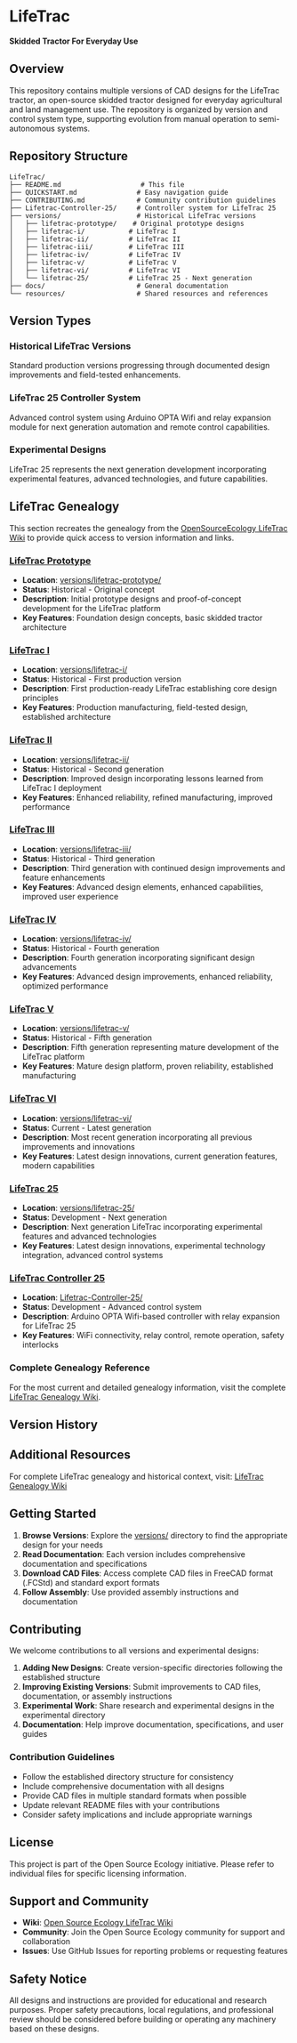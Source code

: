 # LifeTrac
**Skidded Tractor For Everyday Use**

## Overview

This repository contains multiple versions of CAD designs for the LifeTrac tractor, an open-source skidded tractor designed for everyday agricultural and land management use. The repository is organized by version and control system type, supporting evolution from manual operation to semi-autonomous systems.

## Repository Structure

```
LifeTrac/
├── README.md                    # This file
├── QUICKSTART.md               # Easy navigation guide
├── CONTRIBUTING.md             # Community contribution guidelines
├── Lifetrac-Controller-25/     # Controller system for LifeTrac 25
├── versions/                   # Historical LifeTrac versions
│   ├── lifetrac-prototype/    # Original prototype designs
│   ├── lifetrac-i/           # LifeTrac I
│   ├── lifetrac-ii/          # LifeTrac II
│   ├── lifetrac-iii/         # LifeTrac III
│   ├── lifetrac-iv/          # LifeTrac IV
│   ├── lifetrac-v/           # LifeTrac V
│   ├── lifetrac-vi/          # LifeTrac VI
│   └── lifetrac-25/          # LifeTrac 25 - Next generation
├── docs/                       # General documentation
└── resources/                  # Shared resources and references
```

## Version Types

### Historical LifeTrac Versions
Standard production versions progressing through documented design improvements and field-tested enhancements.

### LifeTrac 25 Controller System
Advanced control system using Arduino OPTA Wifi and relay expansion module for next generation automation and remote control capabilities.

### Experimental Designs
LifeTrac 25 represents the next generation development incorporating experimental features, advanced technologies, and future capabilities.

## LifeTrac Genealogy

This section recreates the genealogy from the [OpenSourceEcology LifeTrac Wiki](https://wiki.opensourceecology.org/wiki/LifeTrac_Genealogy) to provide quick access to version information and links.

### [LifeTrac Prototype](https://wiki.opensourceecology.org/wiki/LifeTrac_Prototype)
- **Location**: [versions/lifetrac-prototype/](./versions/lifetrac-prototype/)
- **Status**: Historical - Original concept
- **Description**: Initial prototype designs and proof-of-concept development for the LifeTrac platform
- **Key Features**: Foundation design concepts, basic skidded tractor architecture

### [LifeTrac I](https://wiki.opensourceecology.org/wiki/LifeTrac_I)
- **Location**: [versions/lifetrac-i/](./versions/lifetrac-i/)
- **Status**: Historical - First production version
- **Description**: First production-ready LifeTrac establishing core design principles
- **Key Features**: Production manufacturing, field-tested design, established architecture

### [LifeTrac II](https://wiki.opensourceecology.org/wiki/LifeTrac_II)
- **Location**: [versions/lifetrac-ii/](./versions/lifetrac-ii/)
- **Status**: Historical - Second generation
- **Description**: Improved design incorporating lessons learned from LifeTrac I deployment
- **Key Features**: Enhanced reliability, refined manufacturing, improved performance

### [LifeTrac III](https://wiki.opensourceecology.org/wiki/LifeTrac_III)
- **Location**: [versions/lifetrac-iii/](./versions/lifetrac-iii/)
- **Status**: Historical - Third generation
- **Description**: Third generation with continued design improvements and feature enhancements
- **Key Features**: Advanced design elements, enhanced capabilities, improved user experience

### [LifeTrac IV](https://wiki.opensourceecology.org/wiki/LifeTrac_IV)
- **Location**: [versions/lifetrac-iv/](./versions/lifetrac-iv/)
- **Status**: Historical - Fourth generation
- **Description**: Fourth generation incorporating significant design advancements
- **Key Features**: Advanced design improvements, enhanced reliability, optimized performance

### [LifeTrac V](https://wiki.opensourceecology.org/wiki/LifeTrac_V)
- **Location**: [versions/lifetrac-v/](./versions/lifetrac-v/)
- **Status**: Historical - Fifth generation
- **Description**: Fifth generation representing mature development of the LifeTrac platform
- **Key Features**: Mature design platform, proven reliability, established manufacturing

### [LifeTrac VI](https://wiki.opensourceecology.org/wiki/LifeTrac_VI)
- **Location**: [versions/lifetrac-vi/](./versions/lifetrac-vi/)
- **Status**: Current - Latest generation
- **Description**: Most recent generation incorporating all previous improvements and innovations
- **Key Features**: Latest design innovations, current generation features, modern capabilities

### [LifeTrac 25](https://wiki.opensourceecology.org/wiki/LifeTrac_25)
- **Location**: [versions/lifetrac-25/](./versions/lifetrac-25/)
- **Status**: Development - Next generation
- **Description**: Next generation LifeTrac incorporating experimental features and advanced technologies
- **Key Features**: Latest design innovations, experimental technology integration, advanced control systems

### [LifeTrac Controller 25](https://wiki.opensourceecology.org/wiki/LifeTrac_Controller_25)
- **Location**: [Lifetrac-Controller-25/](./Lifetrac-Controller-25/)
- **Status**: Development - Advanced control system
- **Description**: Arduino OPTA Wifi-based controller with relay expansion for LifeTrac 25
- **Key Features**: WiFi connectivity, relay control, remote operation, safety interlocks

### Complete Genealogy Reference
For the most current and detailed genealogy information, visit the complete [LifeTrac Genealogy Wiki](https://wiki.opensourceecology.org/wiki/LifeTrac_Genealogy).

## Version History

## Additional Resources

For complete LifeTrac genealogy and historical context, visit:
[LifeTrac Genealogy Wiki](https://wiki.opensourceecology.org/wiki/LifeTrac_Genealogy)

## Getting Started

1. **Browse Versions**: Explore the [versions/](./versions/) directory to find the appropriate design for your needs
2. **Read Documentation**: Each version includes comprehensive documentation and specifications
3. **Download CAD Files**: Access complete CAD files in FreeCAD format (.FCStd) and standard export formats
4. **Follow Assembly**: Use provided assembly instructions and documentation

## Contributing

We welcome contributions to all versions and experimental designs:

1. **Adding New Designs**: Create version-specific directories following the established structure
2. **Improving Existing Versions**: Submit improvements to CAD files, documentation, or assembly instructions
3. **Experimental Work**: Share research and experimental designs in the experimental directory
4. **Documentation**: Help improve documentation, specifications, and user guides

### Contribution Guidelines

- Follow the established directory structure for consistency
- Include comprehensive documentation with all designs
- Provide CAD files in multiple standard formats when possible
- Update relevant README files with your contributions
- Consider safety implications and include appropriate warnings

## License

This project is part of the Open Source Ecology initiative. Please refer to individual files for specific licensing information.

## Support and Community

- **Wiki**: [Open Source Ecology LifeTrac Wiki](https://wiki.opensourceecology.org/wiki/LifeTrac)
- **Community**: Join the Open Source Ecology community for support and collaboration
- **Issues**: Use GitHub Issues for reporting problems or requesting features

## Safety Notice

All designs and instructions are provided for educational and research purposes. Proper safety precautions, local regulations, and professional review should be considered before building or operating any machinery based on these designs.
